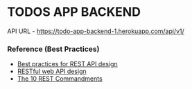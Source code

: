 # TODOS APP BACKEND

API URL - https://todo-app-backend-1.herokuapp.com/api/v1/

### Reference (Best Practices)

- [Best practices for REST API design](https://stackoverflow.blog/2020/03/02/best-practices-for-rest-api-design/)
- [RESTful web API design](https://docs.microsoft.com/en-us/azure/architecture/best-practices/api-design)
- [The 10 REST Commandments](https://dev.to/cindreta/the-10-rest-commandments-13jk?signin=true)
